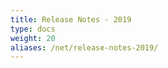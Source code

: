 ```yaml
---
title: Release Notes - 2019
type: docs
weight: 20
aliases: /net/release-notes-2019/
---
```



